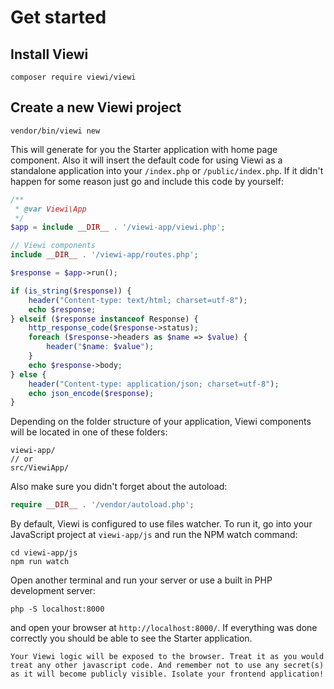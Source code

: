 # Get started

## Install Viewi

```
composer require viewi/viewi
```

## Create a new Viewi project

```
vendor/bin/viewi new
```

This will generate for you the Starter application with home page component. Also it will insert the default code for using Viewi as a standalone application into your `/index.php` or `/public/index.php`. If it didn't happen for some reason just go and include this code by yourself:

```php
/**
 * @var Viewi\App
 */
$app = include __DIR__ . '/viewi-app/viewi.php';

// Viewi components
include __DIR__ . '/viewi-app/routes.php';

$response = $app->run();

if (is_string($response)) {
    header("Content-type: text/html; charset=utf-8");
    echo $response;
} elseif ($response instanceof Response) {
    http_response_code($response->status);
    foreach ($response->headers as $name => $value) {
        header("$name: $value");
    }
    echo $response->body;
} else {
    header("Content-type: application/json; charset=utf-8");
    echo json_encode($response);
}
```

Depending on the folder structure of your application, Viewi components will be located in one of these folders:

```
viewi-app/
// or
src/ViewiApp/
```

Also make sure you didn't forget about the autoload:

```php
require __DIR__ . '/vendor/autoload.php';
```

By default, Viewi is configured to use files watcher. To run it, go into your JavaScript project at `viewi-app/js` and run the NPM watch command:

```
cd viewi-app/js
npm run watch
```

Open another terminal and run your server or use a built in PHP development server:

```
php -S localhost:8000
```

and open your browser at `http://localhost:8000/`. If everything was done correctly you should be able to see the Starter application.

```warning
Your Viewi logic will be exposed to the browser. Treat it as you would treat any other javascript code. And remember not to use any secret(s) as it will become publicly visible. Isolate your frontend application!
```